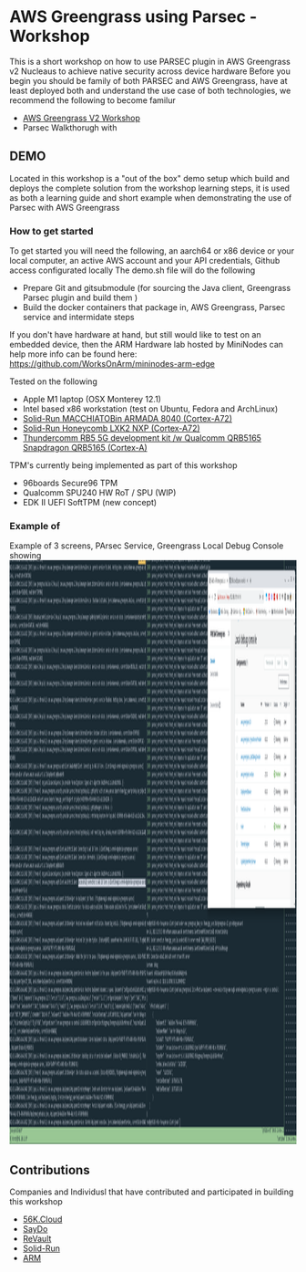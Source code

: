 # AWS Greengrass using Parsec - Workshop

This is a short workshop on how to use PARSEC plugin in AWS Greengrass v2 Nucleaus to achieve native security across device hardware
Before you begin you should be family of both PARSEC and AWS Greengrass, have at least deployed both and understand the use case of both technologies, we recommend the following to become familur

* [AWS Greengrass V2 Workshop](https://catalog.us-east-1.prod.workshops.aws/v2/workshops/5ecc2416-f956-4273-b729-d0d30556013f/en-US/) 
* Parsec Walkthorugh with 

## DEMO
Located in this workshop is a "out of the box" demo setup which build and deploys the complete solution from the workshop learning steps, it is used as both a learning guide and short example when demonstrating the use of Parsec with AWS Greengrass

### How to get started

To get started you will need the following, an aarch64 or x86 device or your local computer, an active AWS account and your API credentials, Github access configurated locally
The demo.sh file will do the following

- Prepare Git and gitsubmodule (for sourcing the Java client, Greengrass Parsec plugin and build them )
- Build the docker containers that package in, AWS Greengrass, Parsec service and intermidate steps 

If you don't have hardware at hand, but still would like to test on an embedded device, then the ARM Hardware lab hosted by MiniNodes can help more info can be found here: https://github.com/WorksOnArm/mininodes-arm-edge

Tested on the following

- Apple M1 laptop (OSX Monterey 12.1)
- Intel based x86 workstation (test on Ubuntu, Fedora and ArchLinux)
- [Solid-Run MACCHIATOBin ARMADA 8040 (Cortex-A72)](https://developer.solid-run.com/article-categories/macchiatobin-single-double-shot/)
- [Solid-Run Honeycomb LXK2 NXP  (Cortex-A72)](https://www.solid-run.com/arm-servers-networking-platforms/honeycomb-workstation/)
- [Thundercomm RB5 5G development kit /w Qualcomm QRB5165 Snapdragon QRB5165 (Cortex-A)](https://www.thundercomm.com/app_en/product/1590131656070623)

TPM's currently being implemented as part of this workshop

- 96boards Secure96 TPM 
- Qualcomm SPU240 HW RoT / SPU (WIP)
- EDK II UEFI SoftTPM (new concept) 

### Example of 

Example of 3 screens, PArsec Service, Greengrass Local Debug Console showing 
<img src="docs/56kcloud_parsec_greengrass_onrb5_sucess.png" alt="56K.Cloud Logo" height="1024">

## Contributions

Companies and Individusl that have contributed and participated in building this workshop
* [56K.Cloud](https://blog.56k.cloud/arm-parsec-and-56k-5gusecases/)
* [SayDo](https://www.saydo.co/en/)
* [ReVault](https://revault.ch/en/#)
* [Solid-Run](https://solid-run.com/)
* [ARM](https://developer.arm.com/solutions/infrastructure/developer-resources/security/parsec)